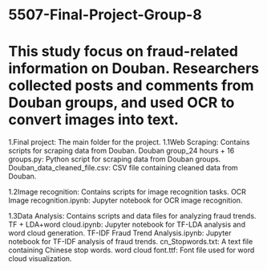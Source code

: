 # 5507-Final-Project-Group-8
# This study focus on fraud-related information on Douban. Researchers collected posts and comments from Douban groups, and used OCR to convert images into text.
1.Final project: The main folder for the project.
1.1Web Scraping: Contains scripts for scraping data from Douban.
Douban group_24 hours + 16 groups.py: Python script for scraping data from Douban groups.
Douban_data_cleaned_file.csv: CSV file containing cleaned data from Douban.

1.2Image recognition: Contains scripts for image recognition tasks.
OCR Image recognition.ipynb: Jupyter notebook for OCR image recognition.

1.3Data Analysis: Contains scripts and data files for analyzing fraud trends.
TF + LDA+word cloud.ipynb: Jupyter notebook for TF-LDA analysis and word cloud generation.
TF-IDF Fraud Trend Analysis.ipynb: Jupyter notebook for TF-IDF analysis of fraud trends.
cn_Stopwords.txt: A text file containing Chinese stop words.
word cloud font.ttf: Font file used for word cloud visualization.
